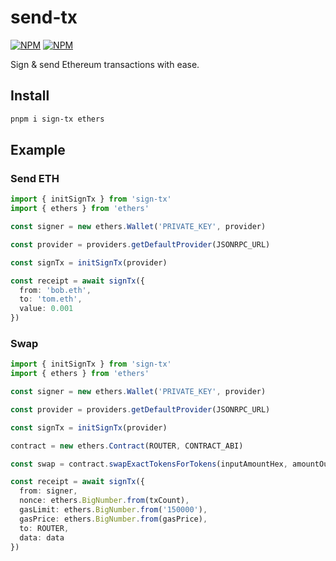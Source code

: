 # send-tx

[![NPM][npm-badge]][npm-url] [![NPM][dl-badge]][npm-url]

Sign & send Ethereum transactions with ease.

## Install

```sh
pnpm i sign-tx ethers
```

## Example

### Send ETH

```ts
import { initSignTx } from 'sign-tx'
import { ethers } from 'ethers'

const signer = new ethers.Wallet('PRIVATE_KEY', provider)

const provider = providers.getDefaultProvider(JSONRPC_URL)

const signTx = initSignTx(provider)

const receipt = await signTx({
  from: 'bob.eth',
  to: 'tom.eth',
  value: 0.001
})
```

### Swap

```ts
import { initSignTx } from 'sign-tx'
import { ethers } from 'ethers'

const signer = new ethers.Wallet('PRIVATE_KEY', provider)

const provider = providers.getDefaultProvider(JSONRPC_URL)

const signTx = initSignTx(provider)

contract = new ethers.Contract(ROUTER, CONTRACT_ABI)

const swap = contract.swapExactTokensForTokens(inputAmountHex, amountOutMinHex, path, WALLET, deadlineHex)

const receipt = await signTx({
  from: signer,
  nonce: ethers.BigNumber.from(txCount),
  gasLimit: ethers.BigNumber.from('150000'),
  gasPrice: ethers.BigNumber.from(gasPrice),
  to: ROUTER,
  data: data
})
```

[npm-badge]: https://img.shields.io/npm/v/send-tx?style=for-the-badge&color=4E8EE9&label=&logo=npm
[npm-url]: https://npmjs.com/package/send-tx/swagger
[dl-badge]: https://img.shields.io/npm/dt/send-tx?style=for-the-badge&color=4E8EE9
